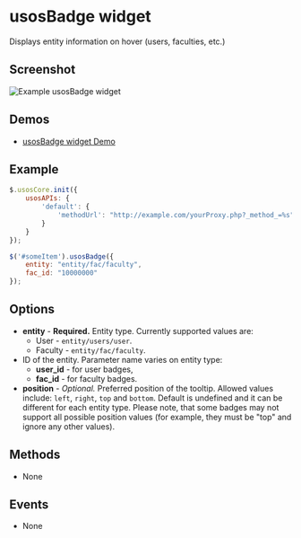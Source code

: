 usosBadge widget
================

Displays entity information on hover (users, faculties, etc.)

Screenshot
----------

![Example usosBadge widget](http://i.imgur.com/6NYuKkR.png)

Demos
-----

  * [usosBadge widget Demo](http://jsfiddle.net/gh/get/jquery/1.9.1/dependencies/migrate,ui/MUCI/jquery-usos/tree/master/jsfiddle-demos/widget.badge)

Example
-------

```javascript
$.usosCore.init({
	usosAPIs: {
		'default': {
			'methodUrl': "http://example.com/yourProxy.php?_method_=%s"
		}
	}
});

$('#someItem').usosBadge({
	entity: "entity/fac/faculty",
    fac_id: "10000000"
});
```
  
Options
-------

  * **entity** - **Required.** Entity type. Currently supported values are:
    * User - `entity/users/user`.
    * Faculty - `entity/fac/faculty`.
  * ID of the entity. Parameter name varies on entity type:
    * **user_id** - for user badges,
    * **fac_id** - for faculty badges.
  * **position** - *Optional.* Preferred position of the tooltip. Allowed
    values include: `left`, `right`, `top` and `bottom`.
    Default is undefined and it can be different
    for each entity type. Please note, that some badges may not support all 
    possible position values (for example, they must be "top" and ignore any
    other values).

Methods
-------

  * None

Events
------

  * None

